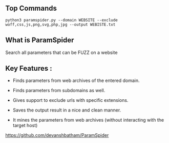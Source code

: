 
## Top Commands

```
python3 paramspider.py --domain WEBSITE --exclude woff,css,js,png,svg,php,jpg --output WEBISTE.txt
```


## What is ParamSpider

Search all parameters that can be FUZZ on a website

##  Key Features :

-   Finds parameters from web archives of the entered domain.

-   Finds parameters from subdomains as well.

-   Gives support to exclude urls with specific extensions.

-   Saves the output result in a nice and clean manner.

-   It mines the parameters from web archives (without interacting with the target host)


https://github.com/devanshbatham/ParamSpider
